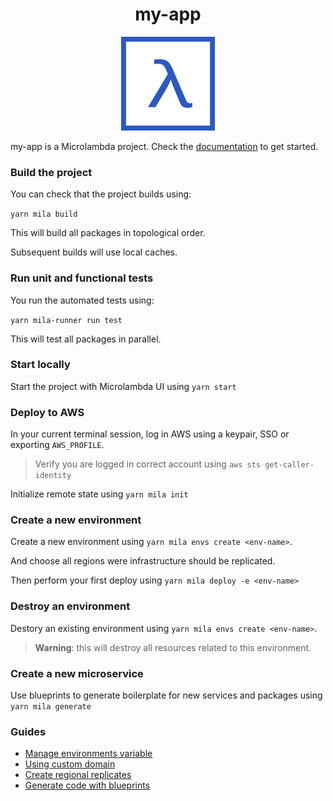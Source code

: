 <h1 align="center">my-app</h1>

<p align="center">
  <img width="150" height="150" src="https://raw.githubusercontent.com/microlambda/.github/e6430357d33bcadea731c5979c5f837afb6a9d8f/logo-blue.svg" alt="Logo"/>
</p>

my-app is a Microlambda project. Check the [documentation](https://microlambda.dev/docs) to get started.

### Build the project

You can check that the project builds using:

`yarn mila build`

This will build all packages in topological order.

Subsequent builds will use local caches.

### Run unit and functional tests

You run the automated tests using:

`yarn mila-runner run test`

This will test all packages in parallel.

### Start locally

Start the project with Microlambda UI using ``yarn start``

### Deploy to AWS

In your current terminal session, log in AWS using a keypair, SSO or exporting `AWS_PROFILE`.

> Verify you are logged in correct account using ``aws sts get-caller-identity``

Initialize remote state using ``yarn mila init``

### Create a new environment

Create a new environment using ``yarn mila envs create <env-name>``.

And choose all regions were infrastructure should be replicated.

Then perform your first deploy using ``yarn mila deploy -e <env-name>``

### Destroy an environment

Destory an existing environment using ``yarn mila envs create <env-name>``.

> **Warning**: this will destroy all resources related to this environment.

### Create a new microservice

Use blueprints to generate boilerplate for new services and packages using ``yarn mila generate``

### Guides

* [Manage environments variable](https://microlambda.dev/docs/tutorial-basics/environment-variables)
* [Using custom domain](https://microlambda.dev/docs/deployments/using-custom-domains)
* [Create regional replicates](https://microlambda.dev/docs/advanced/infrastructure-replication)
* [Generate code with blueprints](https://microlambda.dev/docs/advanced/customize-blueprints)
